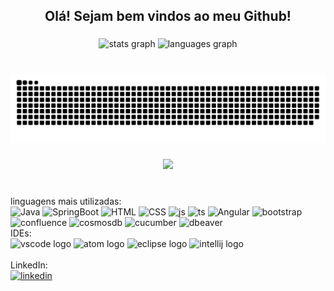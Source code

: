 <h2 align="center">Olá! Sejam bem vindos ao meu Github!</h2>

###

<div align="center">
  <img src="https://github-readme-stats.vercel.app/api?username=alanssoares92&hide_title=false&hide_rank=false&show_icons=true&include_all_commits=true&count_private=true&disable_animations=false&theme=dracula&locale=pt-br&hide_border=false" height="150" alt="stats graph"  />
  <img src="https://github-readme-stats.vercel.app/api/top-langs?username=alanssoares92&locale=pt-br&hide_title=false&layout=compact&card_width=320&langs_count=5&theme=dracula&hide_border=false" height="150" alt="languages graph"  />
</div>

###

<br clear="both">

<img src="https://raw.githubusercontent.com/angelicaweiler/angelicaweiler/output/snake.svg" alt="Snake animation" />

###

<div align="center">
  <img src="https://profile-counter.glitch.me/AlanSSoares92/count.svg?"  />
</div>

###

   <div style="display: inline_block; align: center"><br>
     linguagens mais utilizadas: </br>
      <img title="Java" src = "https://img.shields.io/badge/Java-ED8B00?style=for-the-badge&logo=openjdk&logoColor=white">
      <img title="SpringBoot" src="https://img.shields.io/badge/Spring-6DB33F?style=for-the-badge&logo=spring&logoColor=white">
      <img title="HTML" src="https://img.shields.io/badge/HTML5-E34F26?style=for-the-badge&logo=html5&logoColor=white">
      <img title="CSS" src="https://img.shields.io/badge/CSS-239120?&style=for-the-badge&logo=css3&logoColor=white">
      <img title="js" src="https://img.shields.io/badge/JavaScript-F7DF1E?style=for-the-badge&logo=javascript&logoColor=black">
      <img title="ts" src= "https://img.shields.io/badge/TypeScript-007ACC?style=for-the-badge&logo=typescript&logoColor=white">
      <img title="Angular" src="https://img.shields.io/badge/Angular-DD0031?style=for-the-badge&logo=angular&logoColor=white">
      <img src="https://cdn.jsdelivr.net/gh/devicons/devicon@latest/icons/bootstrap/bootstrap-original-wordmark.svg" height="30" alt="bootstrap"/>
      <img src="https://cdn.jsdelivr.net/gh/devicons/devicon@latest/icons/confluence/confluence-original-wordmark.svg" height="30" alt="confluence"/>
      <img src="https://cdn.jsdelivr.net/gh/devicons/devicon@latest/icons/cosmosdb/cosmosdb-original-wordmark.svg" height="30" alt="cosmosdb"/>
      <img src="https://cdn.jsdelivr.net/gh/devicons/devicon@latest/icons/cucumber/cucumber-plain.svg" height="30" alt="cucumber"/>
      <img src="https://cdn.jsdelivr.net/gh/devicons/devicon@latest/icons/dbeaver/dbeaver-original.svg" height="30" alt="dbeaver"/>
      <br> IDEs:<br>
      <img title="vscode" src="https://cdn.jsdelivr.net/gh/devicons/devicon/icons/vscode/vscode-original.svg" height="30" alt="vscode logo">
      <img title="atom" src="https://cdn.jsdelivr.net/gh/devicons/devicon/icons/atom/atom-original.svg" height="30" alt="atom logo">
      <img title="eclipse" src="https://cdn.jsdelivr.net/gh/devicons/devicon/icons/eclipse/eclipse-original.svg" height="30" alt="eclipse logo">
      <img title="intellij" src="https://cdn.jsdelivr.net/gh/devicons/devicon/icons/intellij/intellij-original.svg" height="30" alt="intellij logo"  />
<br>
    <br>
      LinkedIn:</br>
      <a href="https://www.linkedin.com/in/alansoares/">
        <img title="linkedin" src="https://img.shields.io/badge/LinkedIn-0077B5?style=for-the-badge&logo=linkedin&logoColor=white">
      </a>

   <!--   //LINKAR AS DOCUMENTAÇÕES COM CADA BADGET -->
   </div>
   
